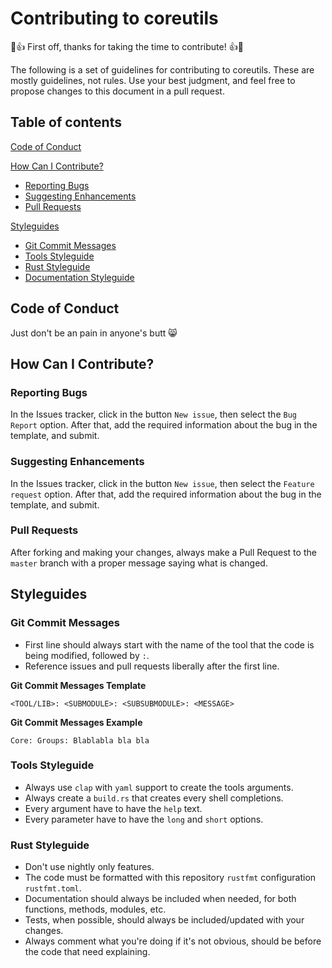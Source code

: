 # Contributing to coreutils
🎉👍 First off, thanks for taking the time to contribute! 👍🎉

The following is a set of guidelines for contributing to coreutils. These are mostly guidelines, not rules. Use your best judgment, and feel free to propose changes to this document in a pull request.

## Table of contents

[Code of Conduct](#code-of-conduct)

[How Can I Contribute?](#how-can-i-contribute)
  * [Reporting Bugs](#reporting-bugs)
  * [Suggesting Enhancements](#suggesting-enhancements)
  * [Pull Requests](#pull-requests)

[Styleguides](#styleguides)
  * [Git Commit Messages](#git-commit-messages)
  * [Tools Styleguide](#tools-styleguide)
  * [Rust Styleguide](#rust-styleguide)
  * [Documentation Styleguide](#documentation-styleguide)

## Code of Conduct
Just don't be an pain in anyone's butt 😸

## How Can I Contribute?
### Reporting Bugs
In the Issues tracker, click in the button `New issue`, then select the `Bug Report` option. After that, add the required information about the bug in the template, and submit.

### Suggesting Enhancements
In the Issues tracker, click in the button `New issue`, then select the `Feature request` option. After that, add the required information about the bug in the template, and submit.

### Pull Requests
After forking and making your changes, always make a Pull Request to the `master` branch with a proper message saying what is changed.

## Styleguides
### Git Commit Messages
* First line should always start with the name of the tool that the code is being modified, followed by `:`.
* Reference issues and pull requests liberally after the first line.

**Git Commit Messages Template**
```
<TOOL/LIB>: <SUBMODULE>: <SUBSUBMODULE>: <MESSAGE>
```

**Git Commit Messages Example**
```
Core: Groups: Blablabla bla bla
```

### Tools Styleguide
* Always use `clap` with `yaml` support to create the tools arguments.
* Always create a `build.rs` that creates every shell completions.
* Every argument have to have the `help` text.
* Every parameter have to have the `long` and `short` options.

### Rust Styleguide
* Don't use nightly only features.
* The code must be formatted with this repository `rustfmt` configuration `rustfmt.toml`.
* Documentation should always be included when needed, for both functions, methods, modules, etc.
* Tests, when possible, should always be included/updated with your changes.
* Always comment what you're doing if it's not obvious, should be before the code that need explaining.
